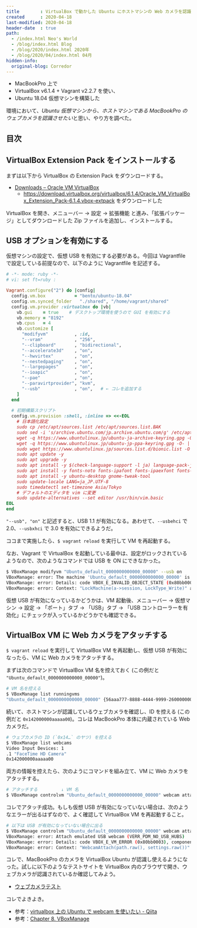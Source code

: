 ```yaml
---
title        : VirtualBox で動かした Ubuntu にホストマシンの Web カメラを認識させる
created      : 2020-04-18
last-modified: 2020-04-18
header-date  : true
path:
  - /index.html Neo's World
  - /blog/index.html Blog
  - /blog/2020/index.html 2020年
  - /blog/2020/04/index.html 04月
hidden-info:
  original-blog: Corredor
---
```


- MacBookPro 上で
- VirtualBox v6.1.4 + Vagrant v2.2.7 を使い、
- Ubuntu 18.04 仮想マシンを構築した

環境において、*Ubuntu 仮想マシンから、ホストマシンである MacBookPro のウェブカメラを認識させたい*と思い、やり方を調べた。

## 目次

## VirtualBox Extension Pack をインストールする

まずは以下から VirtualBox の Extension Pack をダウンロードする。

- [Downloads – Oracle VM VirtualBox](https://www.virtualbox.org/wiki/Downloads)
  - <https://download.virtualbox.org/virtualbox/6.1.4/Oracle_VM_VirtualBox_Extension_Pack-6.1.4.vbox-extpack> をダウンロードした

VirtualBox を開き、メニューバー → 設定 → 拡張機能 と進み、「拡張パッケージ」としてダウンロードした Zip ファイルを追加し、インストールする。

## USB オプションを有効にする

仮想マシンの設定で、仮想 USB を有効にする必要がある。今回は Vagrantfile で設定している前提なので、以下のように Vagrantfile を記述する。

```ruby
# -*- mode: ruby -*-
# vi: set ft=ruby :

Vagrant.configure("2") do |config|
  config.vm.box           = "bento/ubuntu-18.04"
  config.vm.synced_folder   "./shared", "/home/vagrant/shared"
  config.vm.provider :virtualbox do |vb|
    vb.gui    = true    # デスクトップ環境を使うので GUI を有効にする
    vb.memory = "8192"
    vb.cpus   = 4
    vb.customize [
      "modifyvm"          , :id,
      "--vram"            , "256",
      "--clipboard"       , "bidirectional",
      "--accelerate3d"    , "on",
      "--hwvirtex"        , "on",
      "--nestedpaging"    , "on",
      "--largepages"      , "on",
      "--ioapic"          , "on",
      "--pae"             , "on",
      "--paravirtprovider", "kvm",
      "--usb"             , "on",   # ← コレを追加する
    ]
  end
  
  # 初期構築スクリプト
  config.vm.provision :shell, :inline => <<-EOL
    # 日本語化設定
    sudo cp /etc/apt/sources.list /etc/apt/sources.list.BAK
    sudo sed -i 's/archive.ubuntu.com/jp.archive.ubuntu.com/g' /etc/apt/sources.list
    wget -q https://www.ubuntulinux.jp/ubuntu-ja-archive-keyring.gpg -O- | sudo apt-key add -
    wget -q https://www.ubuntulinux.jp/ubuntu-jp-ppa-keyring.gpg -O- | sudo apt-key add -
    sudo wget https://www.ubuntulinux.jp/sources.list.d/bionic.list -O /etc/apt/sources.list.d/ubuntu-ja.list
    sudo apt update -y
    sudo apt upgrade -y
    sudo apt install -y $(check-language-support -l ja) language-pack-ja ubuntu-defaults-ja  manpages-ja manpages-ja-dev
    sudo apt install -y fonts-noto fonts-ipafont fonts-ipaexfont fonts-vlgothic fonts-takao
    sudo apt install -y ubuntu-desktop gnome-tweak-tool
    sudo update-locale LANG=ja_JP.UTF-8
    sudo timedatectl set-timezone Asia/Tokyo
    # デフォルトのエディタを vim に変更
    sudo update-alternatives --set editor /usr/bin/vim.basic
EOL
end
```

`"--usb", "on"` と記述すると、USB 1.1 が有効になる。あわせて、`--usbehci` で 2.0、`--usbxhci` で 3.0 を有効にできるようだ。

ココまで実施したら、`$ vagrant reload` を実行して VM を再起動する。

なお、Vagrant で VirtualBox を起動している最中は、設定がロックされているようなので、次のようなコマンドでは USB を ON にできなかった。

```bash
$ VBoxManage modifyvm "Ubuntu_default_0000000000000_00000" --usb on
VBoxManage: error: The machine 'Ubuntu_default_0000000000000_00000' is already locked for a session (or being unlocked)
VBoxManage: error: Details: code VBOX_E_INVALID_OBJECT_STATE (0x80bb0007), component MachineWrap, interface IMachine, callee nsISupports
VBoxManage: error: Context: "LockMachine(a->session, LockType_Write)" at line 554 of file VBoxManageModifyVM.cpp
```

仮想 USB が有効になっているかどうかは、VM 起動後、メニューバー → 仮想マシン → 設定 → 「ポート」タブ → 「USB」タブ → 「USB コントローラーを有効化」にチェックが入っているかどうかでも確認できる。

## VirtualBox VM に Web カメラをアタッチする

`$ vagrant reload` を実行して VirtualBox VM を再起動し、仮想 USB が有効になったら、VM に Web カメラをアタッチする。

まずは次のコマンドで VirtualBox VM 名を控えておく (この例だと `"Ubuntu_default_0000000000000_00000"`)。

```bash
# VM 名を控える
$ VBoxManage list runningvms
"Ubuntu_default_0000000000000_00000" {56aaa777-8888-4444-9999-260000000000}
```

続いて、ホストマシンが認識しているウェブカメラを確認し、ID を控える (この例だと `0x142000000aaaaa00`)。コレは MacBookPro 本体に内蔵されている Web カメラだ。

```bash
# ウェブカメラの ID (`0x14…` のヤツ) を控える
$ VBoxManage list webcams
Video Input Devices: 1
.1 "FaceTime HD Camera"
0x142000000aaaaa00
```

両方の情報を控えたら、次のようにコマンドを組み立て、VM に Web カメラをアタッチする。

```bash
# アタッチする         ↓ VM 名                                           ↓ Web カメラ ID
$ VBoxManage controlvm "Ubuntu_default_0000000000000_00000" webcam attach 0x142000000aaaaa00
```

コレでアタッチ成功。もしも仮想 USB が有効になっていない場合は、次のようなエラーが出るはずなので、よく確認して VirtualBox VM を再起動すること。

```bash
# 以下は USB が有効になっていない場合に出る
$ VBoxManage controlvm "Ubuntu_default_0000000000000_00000" webcam attach 0x142000000aaaaa00
VBoxManage: error: Attach emulated USB webcam (VERR_PDM_NO_USB_HUBS)
VBoxManage: error: Details: code VBOX_E_VM_ERROR (0x80bb0003), component ConsoleWrap, interface IConsole, callee nsISupports
VBoxManage: error: Context: "WebcamAttach(path.raw(), settings.raw())" at line 2150 of file VBoxManageControlVM.cpp
```

コレで、MacBookPro のカメラを VirtualBox Ubuntu が認識し使えるようになった。試しに以下のようなテストサイトを VirtualBox 内のブラウザで開き、ウェブカメラが認識されているか確認してみよう。

- [ウェブカメラテスト](https://ja.webcamtests.com/)

コレでよきよき。

- 参考：[virtualbox 上の Ubuntu で webcam を使いたい - Qiita](https://qiita.com/white_aspara25/items/b286027710c777eaa319)
- 参考：[Chapter 8. VBoxManage](https://www.virtualbox.org/manual/ch08.html)
